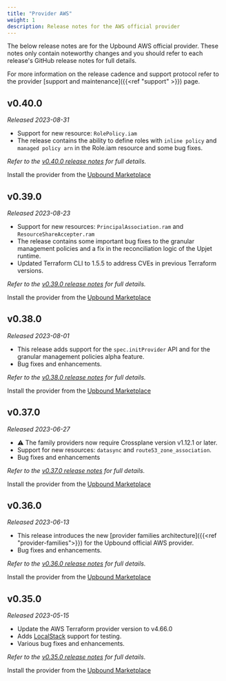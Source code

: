 ```yaml
---
title: "Provider AWS"
weight: 1
description: Release notes for the AWS official provider
---
```


The below release notes are for the Upbound AWS official provider. These notes
only contain noteworthy changes and you should refer to each release's GitHub
release notes for full details.

For more information on the release cadence and support protocol refer to the
provider [support and maintenance]({{<ref "support" >}}) page.

<!-- vale Google.Headings = NO -->
## v0.40.0

_Released 2023-08-31_

* Support for new resource: `RolePolicy.iam`
* The release contains the ability to define roles with `inline policy` 
and `managed policy arn` in the Role.iam resource and some bug fixes.

_Refer to the [v0.40.0 release notes](https://github.com/upbound/provider-aws/releases/tag/v0.40.0) for full details._

Install the provider from the [Upbound Marketplace](https://marketplace.upbound.io/providers/upbound/provider-family-aws/v0.40.0)

## v0.39.0

_Released 2023-08-23_

* Support for new resources: `PrincipalAssociation.ram` and `ResourceShareAccepter.ram`
* The release contains some important bug fixes to the granular
management policies and a fix in the reconciliation logic of the Upjet runtime.
* Updated Terraform CLI to 1.5.5 to address CVEs in previous Terraform versions.

_Refer to the [v0.39.0 release notes](https://github.com/upbound/provider-aws/releases/tag/v0.39.0) for full details._

Install the provider from the [Upbound Marketplace](https://marketplace.upbound.io/providers/upbound/provider-family-aws/v0.39.0)

## v0.38.0

_Released 2023-08-01_

* This release adds support for the `spec.initProvider` API and for the granular management
policies alpha feature.
* Bug fixes and enhancements.

_Refer to the [v0.38.0 release notes](https://github.com/upbound/provider-aws/releases/tag/v0.38.0) for full details._

Install the provider from the [Upbound Marketplace](https://marketplace.upbound.io/providers/upbound/provider-family-aws/v0.38.0)

## v0.37.0

_Released 2023-06-27_

* ⚠️ The family providers now require Crossplane version v1.12.1 or later.
* Support for new resources: `datasync` and `route53_zone_association`.
* Bug fixes and enhancements

_Refer to the [v0.37.0 release notes](https://github.com/upbound/provider-aws/releases/tag/v0.37.0) for full details._

Install the provider from the [Upbound Marketplace](https://marketplace.upbound.io/providers/upbound/provider-family-aws/v0.37.0)

## v0.36.0

_Released 2023-06-13_

* This release introduces the new [provider families architecture]({{<ref "provider-families">}}) for
the Upbound official AWS provider.
* Bug fixes and enhancements.

_Refer to the [v0.36.0 release notes](https://github.com/upbound/provider-aws/releases/tag/v0.36.0) for full details._

Install the provider from the [Upbound Marketplace](https://marketplace.upbound.io/providers/upbound/provider-family-aws/v0.36.0)

## v0.35.0

_Released 2023-05-15_

* Update the AWS Terraform provider version to v4.66.0
* Adds [LocalStack](https://localstack.cloud/) support for testing.
* Various bug fixes and enhancements.

_Refer to the [v0.35.0 release notes](https://github.com/upbound/provider-aws/releases/tag/v0.35.0) for full details._

Install the provider from the [Upbound Marketplace](https://marketplace.upbound.io/providers/upbound/provider-family-aws/v0.35.0)

<!-- vale Google.Headings = YES -->